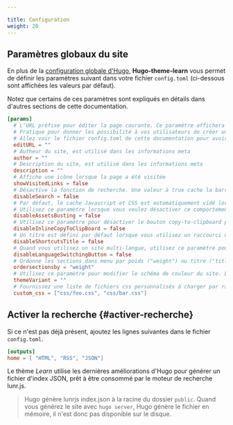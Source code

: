 ```yaml
---

title: Configuration
weight: 20
---
```


## Paramètres globaux du site

En plus de la [configuration globale d'Hugo](https://gohugo.io/overview/configuration/), **Hugo-theme-learn** vous permet de définir les paramètres suivant dans votre fichier `config.toml` (ci-dessous sont affichées les valeurs par défaut).

Notez que certains de ces paramètres sont expliqués en détails dans d'autres sections de cette documentation.

```toml
[params]
  # L'URL préfixe pour éditer la page courante. Ce paramètre affichera un bouton "Modifier cette page" on haut de de chacune des pages.
  # Pratique pour donner les possibilité à vos utilisateurs de créer une merge request pour votre doc.
  # Allez voir le fichier config.toml de cette documentation pour avoir un exemple.
  editURL = ""
  # Autheur du site, est utilisé dans les informations meta
  author = ""
  # Description du site, est utilisé dans les informations meta
  description = ""
  # Affiche une icône lorsque la page a été visitée
  showVisitedLinks = false
  # Désactive la fonction de recherche. Une valeur à true cache la barre de recherche.
  disableSearch = false
  # Par défaut, le cache Javascript et CSS est automatiquement vidé lorsqu'une nouvelle version du site est générée.
  # Utilisez ce paramètre lorsque vous voulez désactiver ce comportement (c'est parfois incompatible avec certains proxys)
  disableAssetsBusting = false
  # Utilisez ce paramètre pour désactiver le bouton copy-to-clipboard pour le code formatté sur une ligne.
  disableInlineCopyToClipBoard = false
  # Un titre est défini par défaut lorsque vous utilisez un raccourci dans le menu. Utilisez ce paramètre pour le cacher.
  disableShortcutsTitle = false
  # Quand vous utilisez un site multi-langue, utilisez ce paramètre pour désactiver le bouton de changement de langue.
  disableLanguageSwitchingButton = false
  # Ordonne les sections dans menu par poids ("weight") ou titre ("title"). Défaut à "weight"
  ordersectionsby = "weight"
  # Utilisez ce paramètre pour modifier le schéma de couleur du site. Les valeurs par défaut sont "red", "blue", "green".
  themeVariant = ""
  # Fournissez une liste de fichiers css personnalisés à charger par rapport depuis le dossier `static/` à la racine du site.
  custom_css = ["css/foo.css", "css/bar.css"]
```

## Activer la recherche {#activer-recherche}

Si ce n'est pas déjà présent, ajoutez les lignes suivantes dans le fichier `config.toml`.

```toml
[outputs]
home = [ "HTML", "RSS", "JSON"]
```

Le thème *Learn* utilise les dernières améliorations d'Hugo pour générer un fichier d'index JSON, prêt à être consommé par le moteur de recherche lunr.js.

> Hugo génère lunrjs index.json à la racine du dossier `public`.
> Quand vous générez le site avec `hugo server`, Hugo génère le fichier en mémoire, il n'est donc pas disponible sur le disque.
